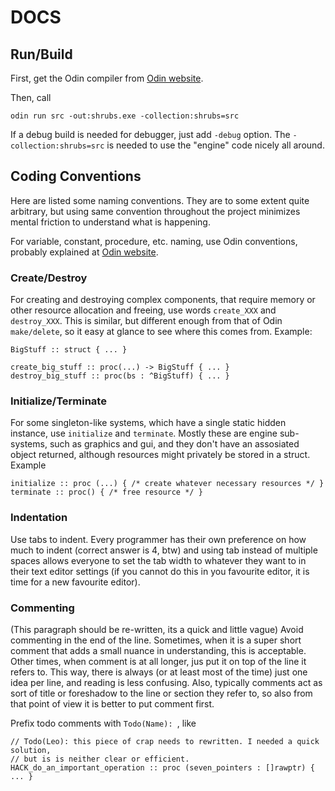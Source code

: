 # DOCS

## Run/Build

First, get the Odin compiler from [Odin website](https://odin-lang.org/).

Then, call

```
odin run src -out:shrubs.exe -collection:shrubs=src
```

If a debug build is needed for debugger, just add `-debug` option. The `-collection:shrubs=src` is needed to use the "engine" code nicely all around.

## Coding Conventions

Here are listed some naming conventions. They are to some extent quite arbitrary, but using same convention throughout the project minimizes mental friction to understand what is happening.

For variable, constant, procedure, etc. naming, use Odin conventions, probably explained at [Odin website](https://odin-lang.org/).

### Create/Destroy

For creating and destroying complex components, that require memory or other resource allocation and freeing, use words `create_XXX` and `destroy_XXX`. This is similar, but different enough from that of Odin `make/delete`, so it easy at glance to see where this comes from. Example: 

```
BigStuff :: struct { ... }

create_big_stuff :: proc(...) -> BigStuff { ... }
destroy_big_stuff :: proc(bs : ^BigStuff) { ... }
```

### Initialize/Terminate

For some singleton-like systems, which have a single static hidden instance, use `initialize` and `terminate`. Mostly these are engine sub-systems, such as
graphics and gui, and they don't have an assosiated object returned, although resources might privately be stored in a struct. Example

```
initialize :: proc (...) { /* create whatever necessary resources */ }
terminate :: proc() { /* free resource */ }
```

### Indentation

Use tabs to indent. Every programmer has their own preference on how much to indent (correct answer is 4, btw) and using tab instead of multiple spaces allows everyone to set the tab width to whatever they want to in their text editor settings (if you cannot do this in you favourite editor, it is time for a new favourite editor).

### Commenting

(This paragraph should be re-written, its a quick and little vague) Avoid commenting in the end of the line. Sometimes, when it is a super short comment that adds a small nuance in understanding, this is acceptable. Other times, when comment is at all longer, jus put it on top of the line it refers to. This way, there is always (or at least most of the time) just one idea per line, and reading is less confusing. Also, typically comments act as sort of title or foreshadow to the line or section they refer to, so also from that point of view it is better to put comment first.

Prefix todo comments with `Todo(Name): `, like 

```
// Todo(Leo): this piece of crap needs to rewritten. I needed a quick solution, 
// but is is neither clear or efficient.
HACK_do_an_important_operation :: proc (seven_pointers : []rawptr) { ... }
```